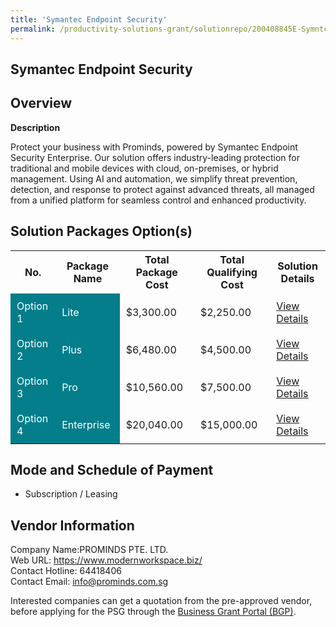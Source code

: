 ```yaml
---
title: 'Symantec Endpoint Security'
permalink: /productivity-solutions-grant/solutionrepo/200408845E-Symntc-Endpont-Scurty-G
---
```


## Symantec Endpoint Security

## Overview

**Description**

Protect your business with Prominds, powered by Symantec Endpoint Security Enterprise. Our solution offers industry-leading protection for traditional and mobile devices with cloud, on-premises, or hybrid management. Using AI and automation, we simplify threat prevention, detection, and response to protect against advanced threats, all managed from a unified platform for seamless control and enhanced productivity.

## Solution Packages Option(s)

<table>
<tr>
<th><b>No.</b></th>
<th><b>Package Name</b></th>
<th><b>Total Package Cost</b></th>
<th><b>Total Qualifying Cost</b></th>
<th><b>Solution Details</b></th>
</tr>
<tr>
<td style='padding: 10px; background-color: #037E8A; color: #FFFFFF;'>Option 1</td>
<td style='padding: 10px; background-color: #037E8A; color: #FFFFFF;'>Lite</td>
<td style='padding: 10px;'>$3,300.00</td>
<td style='padding: 10px;'>$2,250.00</td>
<td style='padding: 10px;'><a href='images/psg/200408845E_20240136_30012025_Desensitised_Annex3_Part1.pdf' target='_blank'>View Details</a></td>
</tr>
<tr>
<td style='padding: 10px; background-color: #037E8A; color: #FFFFFF;'>Option 2</td>
<td style='padding: 10px; background-color: #037E8A; color: #FFFFFF;'>Plus</td>
<td style='padding: 10px;'>$6,480.00</td>
<td style='padding: 10px;'>$4,500.00</td>
<td style='padding: 10px;'><a href='images/psg/200408845E_20240136_30012025_Desensitised_Annex3_Part2.pdf' target='_blank'>View Details</a></td>
</tr>
<tr>
<td style='padding: 10px; background-color: #037E8A; color: #FFFFFF;'>Option 3</td>
<td style='padding: 10px; background-color: #037E8A; color: #FFFFFF;'>Pro</td>
<td style='padding: 10px;'>$10,560.00</td>
<td style='padding: 10px;'>$7,500.00</td>
<td style='padding: 10px;'><a href='images/psg/200408845E_20240136_30012025_Desensitised_Annex3_Part3.pdf' target='_blank'>View Details</a></td>
</tr>
<tr>
<td style='padding: 10px; background-color: #037E8A; color: #FFFFFF;'>Option 4</td>
<td style='padding: 10px; background-color: #037E8A; color: #FFFFFF;'>Enterprise</td>
<td style='padding: 10px;'>$20,040.00</td>
<td style='padding: 10px;'>$15,000.00</td>
<td style='padding: 10px;'><a href='images/psg/200408845E_20240136_30012025_Desensitised_Annex3_Part4.pdf' target='_blank'>View Details</a></td>
</tr>
</table>

## Mode and Schedule of Payment

 - Subscription / Leasing

## Vendor Information

 Company Name:PROMINDS PTE. LTD.<br>Web URL: https://www.modernworkspace.biz/ <br>Contact Hotline: 64418406 <br>Contact Email: info@prominds.com.sg <br>

Interested companies can get a quotation from the pre-approved vendor, before applying for the PSG through the <a href='https://www.businessgrants.gov.sg/' target='_blank' rel='noopener'>Business Grant Portal (BGP)</a>.

<script src="/jquery/resize-tables.js"></script>

